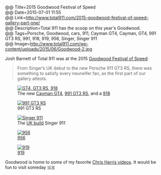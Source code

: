 @@ Title=2015 Goodwood Festival of Speed  
@@ Date=2015-07-01 11:55  
@@ Link=http://www.total911.com/2015-goodwood-festival-of-speed-gallery-part-one/  
@@ Description=Total 911 has the scoop on this year's Goodwood.  
@@ Tags=Porsche, Goodwood, cars, 911, Cayman GT4, Cayman, GT4, 991 GT3 RS, 991, 918, 919, 956, Singer, Singer 911  
@@ Image=http://www.total911.com/wp-content/uploads/2015/06/Goodwood-2.jpg  

Josh Barnett of Total 911 was at the 2015 [Goodwood Festival of Speed][goodwood]:
>From Singer’s UK debut to the new Porsche 911 GT3 RS, there was something to satisfy every neunelfer fan, as the first part of our gallery attests.

<figure class="wide">
	<a class="nohover" href="http://d.pr/i/pdJA+">
		<img class="small" data-original="http://d.pr/i/pdJA+" alt="GT4, GT3 RS, 918" />
	</a>
	<figcaption>The new <a href="https://en.wikipedia.org/wiki/Porsche_Cayman#Cayman_GT4">Cayman GT4</a>, <a href="https://en.wikipedia.org/wiki/Porsche_911_GT3#991_GT3_RS">991 GT3 RS</a>, and a <a href="https://en.wikipedia.org/wiki/Porsche_918">918</a></figcaption>
</figure>

<figure class="wide">
	<a class="nohover" href="http://d.pr/i/1cYUW+">
		<img class="small" data-original="http://d.pr/i/1cYUW+" alt="991 GT3 RS" />
	</a>
	<figcaption>991 GT3 RS</figcaption>
</figure>

<figure class="wide">
	<a class="nohover" href="http://d.pr/i/158nT+">
		<img class="small" data-original="http://d.pr/i/158nT+" alt="Singer 911" />
	</a>
	<figcaption>The <a href="http://singervehicledesign.com/gallery/the-machines/united-kingdom/">UK build</a> Singer 911</figcaption>
</figure>

<figure class="wide">
	<a class="nohover" href="http://d.pr/i/1lJXB+">
		<img class="small" data-original="http://d.pr/i/1lJXB+" alt="956" />
	</a>
	<figcaption><a href="https://en.wikipedia.org/wiki/Porsche_956">956</a></figcaption>
</figure>

<figure class="wide">
	<a class="nohover" href="http://d.pr/i/buFI+">
		<img class="small" data-original="http://d.pr/i/buFI+" alt="919" />
	</a>
	<figcaption><a href="https://en.wikipedia.org/wiki/Porsche_919_Hybrid">919</a></figcaption>
</figure>

Goodwood is home to some of my favorite [Chris Harris videos][goodwood 2]. It would be fun to visit someday 🇬🇧

[goodwood]: https://grrc.goodwood.com/section/festival-of-speed/
[goodwood 2]: https://grrc.goodwood.com/road/drives-and-rides/chris-harris-porsche-911-gt3-rs